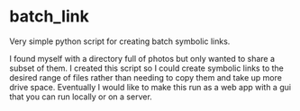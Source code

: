 batch_link
==========

Very simple python script for creating batch symbolic links.

I found myself with a directory full of photos but only wanted to share a subset
of them. I created this script so I could create symbolic links to the desired
range of files rather than needing to copy them and take up more drive space.
Eventually I would like to make this run as a web app with a gui that you can
run locally or on a server.
